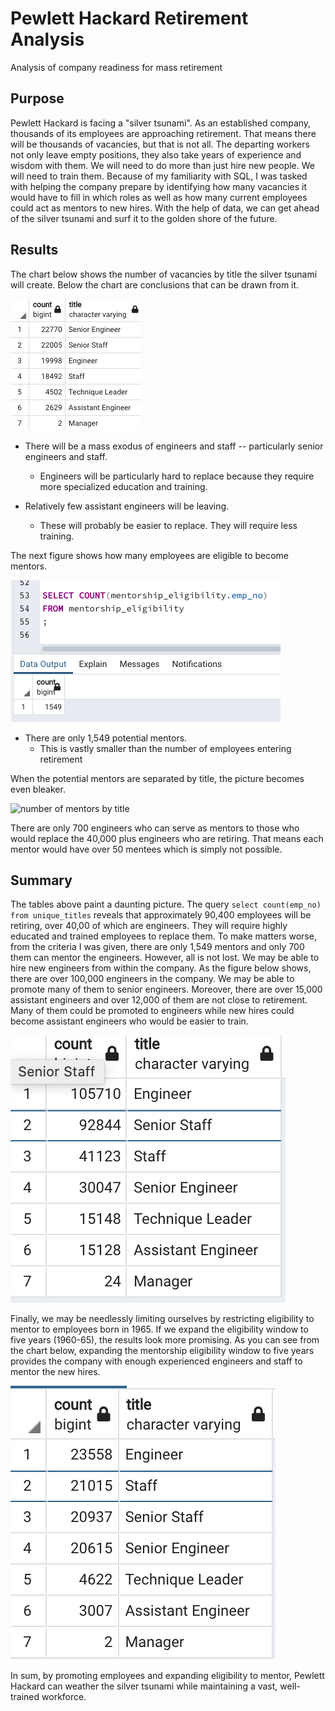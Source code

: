 # Pewlett Hackard Retirement Analysis
Analysis of company readiness for mass retirement

## Purpose
Pewlett Hackard is facing a "silver tsunami". As an established company, thousands of its employees are approaching retirement. That means there will be thousands of vacancies, but that is not all. The departing workers not only leave empty positions, they also take years of experience and wisdom with them. We will need to do more than just hire new people. We will need to train them. Because of my familiarity with SQL, I was tasked with helping the company prepare by identifying how many vacancies it would have to fill in which roles as well as how many current employees could act as mentors to new hires. With the help of data, we can get ahead of the silver tsunami and surf it to the golden shore of the future.

## Results
The chart below shows the number of vacancies by title the silver tsunami will create. Below the chart are conclusions that can be drawn from it.

![retirements by title](https://github.com/LiShanDa2021/Pewlett-Hackard-Analysis/blob/main/data/Screen%20Shot%202021-10-25%20at%205.25.59%20PM.png?raw=true)

* There will be a mass exodus of engineers and staff -- particularly senior engineers and staff. 
  + Engineers will be particularly hard to replace because they require more specialized education and training.

* Relatively few assistant engineers will be leaving.
  + These will probably be easier to replace. They will require less training.

The next figure shows how many employees are eligible to become mentors.

![number of mentors](https://github.com/LiShanDa2021/Pewlett-Hackard-Analysis/blob/main/data/Screen%20Shot%202021-10-25%20at%207.05.56%20PM.png?raw=true)

* There are only 1,549 potential mentors.
   + This is vastly smaller than the number of employees entering retirement

When the potential mentors are separated by title, the picture becomes even bleaker.

![number of mentors by title](https://user-images.githubusercontent.com/87392984/138949431-f0cd7dd3-dc99-4002-bdce-7eb43167d269.png)

There are only 700 engineers who can serve as mentors to those who would replace the 40,000 plus engineers who are retiring. That means each mentor would have over 50 mentees which is simply not possible.


## Summary

The tables above paint a daunting picture. The query `select count(emp_no) from unique_titles` reveals that approximately 90,400 employees will be retiring, over 40,00 of which are engineers. They will require highly educated and trained employees to replace them. To make matters worse, from the criteria I was given, there are only 1,549 mentors and only 700 them can mentor the engineers. However, all is not lost. We may be able to hire new engineers from within the company. As the figure below shows, there are over 100,000 engineers in the company. We may be able to promote many of them to senior engineers. Moreover, there are over 15,000 assistant engineers and over 12,000 of them are not close to retirement. Many of them could be promoted to engineers while new hires could become assistant engineers who would be easier to train.

![employees by unique title](https://github.com/LiShanDa2021/Pewlett-Hackard-Analysis/blob/main/data/Screen%20Shot%202021-10-26%20at%203.09.20%20PM.png?raw=true)

Finally, we may be needlessly limiting ourselves by restricting eligibility to mentor to employees born in 1965. If we expand the eligibility window to five years (1960-65), the results look more promising. As you can see from the chart below, expanding the mentorship eligibility window to five years provides the company with enough experienced engineers and staff to mentor the new hires.

![expanded mentorship eligibility](https://github.com/LiShanDa2021/Pewlett-Hackard-Analysis/blob/main/data/Screen%20Shot%202021-10-26%20at%203.20.33%20PM.png?raw=true)

In sum, by promoting employees and expanding eligibility to mentor, Pewlett Hackard can weather the silver tsunami while maintaining a vast, well-trained workforce.
